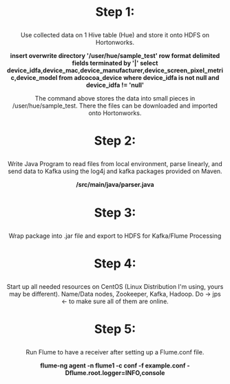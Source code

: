 <h1><p align = center>Step 1:</p></h1>
<p align = center>Use collected data on 1 Hive table (Hue) and store it onto HDFS on Hortonworks.</p>

<p align = center><b>insert overwrite directory '/user/hue/sample_test' row format delimited fields terminated by '|' select device_idfa,device_mac,device_manufacturer,device_screen_pixel_metric,device_model from adcocoa_device where device_idfa is not null and device_idfa != 'null'</b></p>

<p align = center>The command above stores the data into small pieces in /user/hue/sample_test. There the files can be downloaded and imported onto Hortonworks.</p>

<h1><p align = center>Step 2:</p></h1>
<p align = center>Write Java Program to read files from local environment, parse linearly, and send data to Kafka using the log4j and kafka packages provided on Maven.</p>

<p align = center><b>/src/main/java/parser.java</b></p>

<h1><p align = center>Step 3:</p></h1>
<p align = center> Wrap package into .jar file and export to HDFS for Kafka/Flume Processing</p>

<h1><p align = center>Step 4:</p></h1>
<p align = center>Start up all needed resources on CentOS (Linux Distribution I'm using, yours may be different). 
  Name/Data nodes, Zookeeper, Kafka, Hadoop. 
  Do -> jps <- to make sure all of them are online. </p>
  
<h1><p align = center>Step 5:</p></h1>
<p align = center> Run Flume to have a receiver after setting up a Flume.conf file. </p>
 <p align = center><b>flume-ng agent -n flume1 -c conf -f example.conf -    Dflume.root.logger=INFO,console</b></p>
